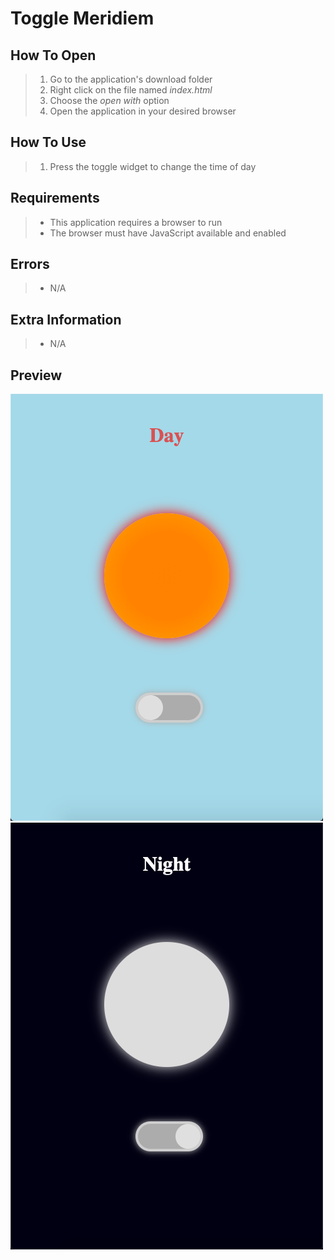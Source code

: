 # Toggle Meridiem

## How To Open
> 1. Go to the application's download folder
> 2. Right click on the file named _index.html_
> 3. Choose the _open with_ option
> 4. Open the application in your desired browser

## How To Use
> 1. Press the toggle widget to change the time of day

## Requirements
> - This application requires a browser to run
> - The browser must have JavaScript available and enabled

## Errors
> - N/A

## Extra Information
> - N/A

## Preview
![Day](./img/day.png)
![Night](./img/night.png)